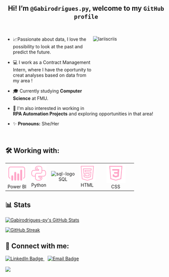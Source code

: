  ##  <div align="center"> Hi! I’m `@Gabirodrigues.py`, welcome to my `GitHub profile`</div>


<!-- ![github-header-image (3)](header_github.png) -->
 
  <br>
  
<!-- <a href="https://git.io/typing-svg"><img src="https://readme-typing-svg.herokuapp.com?font=Fira+Code&pause=1000&color=FFA4C7&width=435&lines=print('Hi+there');SELECT *FROM people WHERE name 'Gab'" alt="Typing SVG" /></a>></a> -->


<div>
   <img align="right" alt="lariiscriis" width="230" height="230" src="https://i.pinimg.com/474x/81/5e/ef/815eefdb69dcbc97214ff20d33b1e319.jpg">

-  📈Passionate about data, I love the possibility to look at the past and predict the future.

- 💻 I work as a Contract Management Intern, where I have the oportunity to creat analyses based on data from my area !

- 🎓 Currently studying **Computer Science** at FMU.

- 🌱  I'm also interested in working in  **RPA Automation Projects** and exploring opportunities in that area!

- ✨ **Pronouns:** She/Her
</div>

<br>


<div align="center">

</div>

## 🛠️ Working with: 

  <table>
    <tr>
        <td align="center">
            <img style="width: 100%; max-width: 300px;" src="assets/imagens/icons8-power-bi-50.png" alt="PowerBI-logo"/>
            <br>Power BI
        </td>
        <td align="center">
            <img style="width: 100%; max-width: 300px;" src="assets/imagens/icons8-python-50.png" alt="Python-logo"/>
            <br>Python
        </td>
        <td align="center">
            <img  style="width: 60%; max-width: 300px;" src="https://github.com/user-attachments/assets/05414f97-0364-47b2-99ba-fbe01086ecfe" alt="sql-logo"/>
            <br>SQL
        </td>
        <td align="center">
            <img  style="width: 100%; max-width: 300px;" src="assets/imagens/icons8-html-5-50.png" alt="html-logo"/>
            <br>HTML
        </td>
         </td>
        <td align="center">
            <img  style="width: 60%; max-width: 300px;" src="assets/imagens/icons8-css3-100.png" alt="css-logo"/>
            <br>CSS
        </td>
    </tr>
</table>


##  📊 Stats  
<div align="left">
<!-- <img align="right" width="45%" src="https://github-readme-stats.vercel.app/api/top-langs/?username=Gabirodrigues-py&cardType=github&bg_color=00000000&Text=000&title_color=FFA4C7FF&border_color=FFA4C7&card_width=200" alt="readme-typing-svg"> -->

 
  <a href="https://awesome-github-stats.azurewebsites.net/index.html??cardType=github&theme=tokyonight&preferLogin=true&Background=00000000&Text=000&Title=FFA4C7&Ring=FFA4C7&Border=FFA4C7">
    <img   width="50%" alt="Gabirodrigues-py's GitHub Stats" src="https://awesome-github-stats.azurewebsites.net/user-stats/Gabirodrigues-py?cardType=github&theme=tokyonight&preferLogin=true&Background=00000000&Text=FFA4C7FF&Title=FFA4C7&Ring=FFA4C7&Border=FFA4C7" />
  </a>
</p>

<p align="left">
  <a href="https://git.io/streak-stats">
    <img  width="50%" src="https://github-readme-streak-stats.herokuapp.com?user=Gabirodrigues-py&theme=omni&background=00000000&border=FFA4C7&ring=FFA4C7&stroke=FFA4C7&fire=FFA4C7&currStreakNum=FF4BB4&sideNums=FF4BB4&currStreakLabel=FF4BB4&dates=FF4BB4" alt="GitHub Streak" />
  </a>
</div>



## 📲 Connect with me:
<div  align="left">
<a href="https://www.linkedin.com/in/gabriella-pereira-rodrigues-745747293/" target="_blank" style="margin-right: 10px;">
    <img src="https://img.shields.io/badge/-LinkedIn-ffa4c7?style=for-the-badge&logo=linkedin&logoColor=white" alt="LinkedIn Badge" width="100" height="30" />
</a>
  <a href="gabirodrigues.sp2@gmail.com" target="_blank" style="margin-right: 10px;">
     <img src="https://img.shields.io/badge/-Email-ffa4c7?style=for-the-badge&logo=gmail&logoColor=white" alt="Email Badge" width="100" height="30" />
</a>
 </div>

<br> 

<div  align="left">
<img width="600"src="https://i.pinimg.com/originals/f6/29/36/f629365f298cad35688f34b4d456945f.gif"/>
</div>

